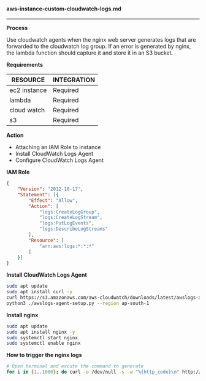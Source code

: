#### aws-instance-custom-cloudwatch-logs.md

----

**Process**

Use cloudwatch agents when the nginx web server generates logs that are forwarded to the cloudwatch log group. If an error is generated by nginx, the lambda function should capture it and store it in an S3 bucket.

**Requirements**

| RESOURCE | INTEGRATION |
|---|---|
| ec2 instance | Required |
| lambda | Required |
| cloud watch | Required |
| s3 | Required |


**Action**

* Attaching an IAM Role to instance
* Install CloudWatch Logs Agent
* Configure CloudWatch Logs Agent

**IAM Role**

```json
{
    "Version": "2012-10-17",
    "Statement": [{
        "Effect": "Allow",
        "Action": [
            "logs:CreateLogGroup",
            "logs:CreateLogStream",
            "logs:PutLogEvents",
            "logs:DescribeLogStreams"
        ],
        "Resource": [
            "arn:aws:logs:*:*:*"
        ]
    }]
}

```

**Install CloudWatch Logs Agent**

```bash
sudo apt update
sudo apt install curl -y
curl https://s3.amazonaws.com/aws-cloudwatch/downloads/latest/awslogs-agent-setup.py -O
python3 ./awslogs-agent-setup.py --region ap-south-1
```

**Install nginx**

```bash
sudo apt update
sudo apt install nginx -y
sudo systemctl start nginx
sudo systemctl enable nginx
```

**How to trigger the nginx logs**

```bash
# Open terminal and excute the command to generate 
for i in {1..1000}; do curl -o /dev/null -s -w "%{http_code}\n" http://locahost; sleep 2; done
```








